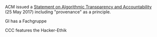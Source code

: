 ACM issued a
[Statement on Algorithmic Transparency and Accountability](http://www.acm.org/binaries/content/assets/public-policy/2017_joint_statement_algorithms.pdf)
(25 May 2017) including "provenance" as a principle.

GI has a Fachgruppe

CCC features the Hacker-Ethik
